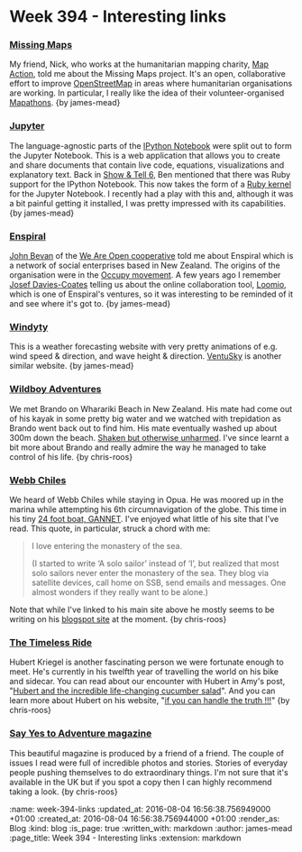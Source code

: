 Week 394 - Interesting links
============================

### [Missing Maps](http://www.missingmaps.org/)

My friend, Nick, who works at the humanitarian mapping charity, [Map Action](http://www.mapaction.org/), told me about the Missing Maps project. It's an open, collaborative effort to improve [OpenStreetMap](https://www.openstreetmap.org/) in areas where humanitarian organisations are working. In particular, I really like the idea of their volunteer-organised [Mapathons](http://www.missingmaps.org/host/). {by james-mead}

### [Jupyter](http://jupyter.org/)

The language-agnostic parts of the [IPython Notebook](http://ipython.org/notebook.html) were split out to form the Jupyter Notebook. This is a web application that allows you to create and share documents that contain live code, equations, visualizations and explanatory text. Back in [Show & Tell 6](/show-and-tell-6), Ben mentioned that there was Ruby support for the IPython Notebook. This now takes the form of a [Ruby kernel](https://github.com/SciRuby/iruby) for the Jupyter Notebook. I recently had a play with this and, although it was a bit painful getting it installed, I was pretty impressed with its capabilities. {by james-mead}

### [Enspiral](http://enspiral.com/)

[John Bevan](http://www.bevangelist.uk/) of the [We Are Open cooperative](http://weareopen.coop/) told me about Enspiral which is a network of social enterprises based in New Zealand. The origins of the organisation were in the [Occupy movement](https://en.wikipedia.org/wiki/Occupy_movement). A few years ago I remember [Josef Davies-Coates](https://twitter.com/jdaviescoates) telling us about the online collaboration tool, [Loomio](https://www.loomio.org/), which is one of Enspiral's ventures, so it was interesting to be reminded of it and see where it's got to. {by james-mead}

### [Windyty](https://www.windyty.com)

This is a weather forecasting website with very pretty animations of e.g. wind speed & direction, and wave height & direction. [VentuSky](http://www.ventusky.com/) is another similar website. {by james-mead}

### [Wildboy Adventures](http://www.wildboyadventures.com/)

We met Brando on Wharariki Beach in New Zealand. His mate had come out of his kayak in some pretty big water and we watched with trepidation as Brando went back out to find him. His mate eventually washed up about 300m down the beach. [Shaken but otherwise unharmed](https://www.flickr.com/photos/amyeee/26927263762/in/photostream/). I've since learnt a bit more about Brando and really admire the way he managed to take control of his life. {by chris-roos}

### [Webb Chiles](http://www.inthepresentsea.com/)

We heard of Webb Chiles while staying in Opua. He was moored up in the marina while attempting his 6th circumnavigation of the globe. This time in his tiny [24 foot boat, GANNET](http://www.inthepresentsea.com/the_actual_site/gannet.html). I've enjoyed what little of his site that I've read. This quote, in particular, struck a chord with me:

> I love entering the monastery of the sea.
>
> (I started to write ‘A solo sailor’ instead of ‘I’, but realized that most solo sailors never enter the monastery of the sea.  They blog via satellite devices, call home on SSB, send emails and messages.  One almost wonders if they really want to be alone.)

Note that while I've linked to his main site above he mostly seems to be writing on his [blogspot site](http://self-portraitinthepresentseajournal.blogspot.co.uk/) at the moment. {by chris-roos}

### [The Timeless Ride](http://thetimelessride.com/)

Hubert Kriegel is another fascinating person we were fortunate enough to meet. He's currently in his twelfth year of travelling the world on his bike and sidecar. You can read about our encounter with Hubert in Amy's post, "[Hubert and the incredible life-changing cucumber salad](https://vanmaison.com/2016/05/16/hubert-and-the-incredible-life-changing-cucumber-salad/)". And you can learn more about Hubert on his website, "[if you can handle the truth !!!](http://thetimelessride.com/US/LC/WhoisHubert.html)" {by chris-roos}

### [Say Yes to Adventure magazine](http://www.sytamagazine.com/)

This beautiful magazine is produced by a friend of a friend. The couple of issues I read were full of incredible photos and stories. Stories of everyday people pushing themselves to do extraordinary things. I'm not sure that it's available in the UK but if you spot a copy then I can highly recommend taking a look. {by chris-roos}

:name: week-394-links
:updated_at: 2016-08-04 16:56:38.756949000 +01:00
:created_at: 2016-08-04 16:56:38.756944000 +01:00
:render_as: Blog
:kind: blog
:is_page: true
:written_with: markdown
:author: james-mead
:page_title: Week 394 - Interesting links
:extension: markdown
